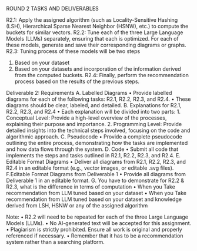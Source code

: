 ROUND 2 TASKS AND DELIVERABLES

R2.1: Apply the assigned algorithm (such as Locality-Sensitive Hashing (LSH), Hierarchical
Sparse Nearest Neighbor (HSNW), etc.) to compute the buckets for similar vectors.
R2.2: Tune each of the three Large Language Models (LLMs) separately, ensuring that each is
optimized. For each of these models, generate and save their corresponding diagrams or graphs.
R2.3: Tuning process of these models will be two steps
1. Based on your dataset
2. Based on your datasets and incorporation of the information derived from the computed
buckets.
R2.4: Finally, perform the recommendation process based on the results of the previous steps.

Deliverable 2: Requirements
A. Labelled Diagrams
  • Provide labelled diagrams for each of the following tasks: R2.1, R2.2, R2.3, and R2.4.
  • These diagrams should be clear, labeled, and detailed.
B. Explanations for R2.1, R2.2, R2.3, and R2.4
  • Each explanation will be divided into two parts:
    1. Conceptual Level: Provide a high-level overview of the processes, explaining their
    purpose and importance.
    2. Programming Level: Provide detailed insights into the technical steps involved,
    focusing on the code and algorithmic approach.
C. Pseudocode
  • Provide a complete pseudocode outlining the entire process, demonstrating how the tasks are
  implemented and how data flows through the system.
D. Code
  • Submit all code that implements the steps and tasks outlined in R2.1, R2.2, R2.3, and R2.4.
E. Editable Format Diagrams
  • Deliver all diagrams from R2.1, R2.2, R2.3, and R2.4 in an editable format (e.g., vector
  images, or editable .svg files).
F.Editable Format Diagrams from Deliverable 1
  • Provide all diagrams from Deliverable 1 in an editable format.
G. You have to demonstrate for R2.2 & R2.3, what is the difference in terms of computation
  • When you Take recommendation from LLM tuned based on your dataset
  • When you Take recommendation from LLM tuned based on your dataset and knowledge derived
  from LSH, HSNW or any of the assigned algorithm
  
Note:
• R2.2 will need to be repeated for each of the three Large Language Models (LLMs).
• No AI-generated text will be accepted for this assignment.
• Plagiarism is strictly prohibited. Ensure all work is original and properly referenced if
necessary.
• Remember that it has to be a recommendation system rather than a searching platform.
